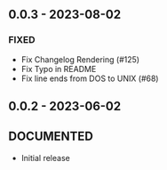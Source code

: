 ## 0.0.3 - 2023-08-02 
 
### FIXED 
- Fix Changelog Rendering (#125)
- Fix Typo in README
- Fix line ends from DOS to UNIX (#68)

## 0.0.2 - 2023-06-02 
 
## DOCUMENTED
- Initial release